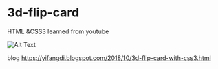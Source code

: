 # 3d-flip-card
HTML &amp;CSS3  learned from youtube 


![Alt Text](https://media.giphy.com/media/YVqHPYp7Fu88mBUxyv/giphy.gif)

blog https://yifangdi.blogspot.com/2018/10/3d-flip-card-with-css3.html